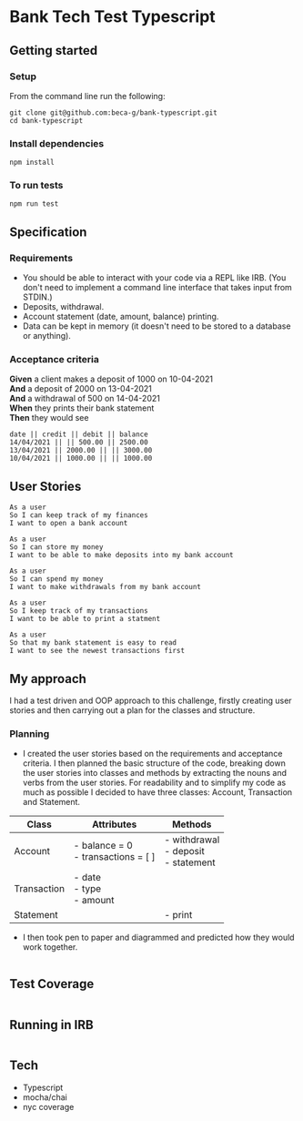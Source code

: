 # Bank Tech Test Typescript

## Getting started

### Setup 
From the command line run the following:
```
git clone git@github.com:beca-g/bank-typescript.git
cd bank-typescript
```

### Install dependencies  
```
npm install
```

### To run tests
```
npm run test
```

## Specification

### Requirements

* You should be able to interact with your code via a REPL like IRB. (You don't need to implement a command line interface that takes input from STDIN.)
* Deposits, withdrawal.
* Account statement (date, amount, balance) printing.
* Data can be kept in memory (it doesn't need to be stored to a database or anything).

### Acceptance criteria

**Given** a client makes a deposit of 1000 on 10-04-2021   
**And** a deposit of 2000 on 13-04-2021    
**And** a withdrawal of 500 on 14-04-2021  
**When** they prints their bank statement  
**Then** they would see

```
date || credit || debit || balance
14/04/2021 || || 500.00 || 2500.00
13/04/2021 || 2000.00 || || 3000.00
10/04/2021 || 1000.00 || || 1000.00
```

## User Stories

```
As a user  
So I can keep track of my finances  
I want to open a bank account  
```

```
As a user  
So I can store my money  
I want to be able to make deposits into my bank account  
```

```
As a user  
So I can spend my money  
I want to make withdrawals from my bank account
```

```
As a user  
So I keep track of my transactions  
I want to be able to print a statment  
```

```
As a user  
So that my bank statement is easy to read  
I want to see the newest transactions first  
``` 

## My approach 

I had a test driven and OOP approach to this challenge, firstly creating user stories and then carrying out a plan for the classes and structure.

### Planning
* I created the user stories based on the requirements and acceptance criteria. I then planned the basic structure of the code, breaking down the user stories into classes and methods by extracting the nouns and verbs from the user stories. For readability and to simplify my code as much as possible I decided to have three classes: Account, Transaction and Statement.


| Class       | Attributes                            | Methods                                  |
|-------------|---------------------------------------|------------------------------------------|
| Account     | - balance = 0<br>- transactions = [ ] | - withdrawal<br>- deposit<br>- statement |
| Transaction | - date<br>- type<br>- amount          |                                          |
| Statement   |                                       | - print                                    |

* I then took pen to paper and diagrammed and predicted how they would work together.   

![]()

## Test Coverage

![]()

## Running in IRB

![]()

## Tech
* Typescript
* mocha/chai
* nyc coverage